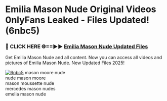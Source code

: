 # Emilia Mason Nude Original Videos 0nlyFans Leaked - Files Updated! (6nbc5)

<h3>🔴 CLICK HERE 🌐==►► <a href="https://tinyurl.com/4mcuefdz" rel="nofollow">Emilia Mason Nude Updated Files</a></h3>

Get Emilia Mason Nude and all content. Now you can access all videos and pictures of Emilia Mason Nude. New Updated Files 2025!

[![6nbc5](https://i.imgur.com/StAQSOY.gif)](https://tinyurl.com/4mcuefdz)
mason moore nude<br>
nude mason moore<br>
mason moussette nude<br>
mercedes mason nudes<br>
emelia mason nude